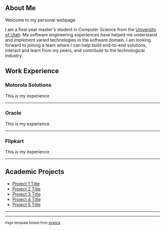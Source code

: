 ## About Me

Welcome to my personal webpage

I am a final year master's student in Computer Science from the <a href="https://www.cs.utah.edu/">University of Utah</a>. My software engineering experiences have helped me understand and implement varied technologies in the software domain. I am looking forward to joining a team where I can help build end-to-end solutions, interact and learn from my peers, and contribute to the technological industry.

## Work Experience

### Motorola Solutions
This is my experience

---
### Oracle
This is my experience

---
### Flipkart
This is my experience

---

## Academic Projects

- [Project 1 Title](http://example.com/)
- [Project 2 Title](http://example.com/)
- [Project 3 Title](http://example.com/)
- [Project 4 Title](http://example.com/)
- [Project 5 Title](http://example.com/)

---




---
<p style="font-size:11px">Page template forked from <a href="https://github.com/evanca/quick-portfolio">evanca</a></p>
<!-- Remove above link if you don't want to attibute -->
